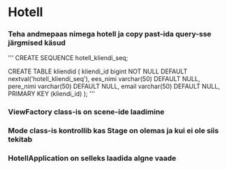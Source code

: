 # Hotell

### Teha andmepaas nimega hotell ja copy past-ida query-sse järgmised käsud

'''
CREATE SEQUENCE hotell_kliendi_seq;

CREATE TABLE kliendid (
kliendi_id bigint NOT NULL DEFAULT nextval('hotell_kliendi_seq'),
ees_nimi varchar(50) DEFAULT NULL,
pere_nimi varchar(50) DEFAULT NULL,
email varchar(50) DEFAULT NULL,
PRIMARY KEY (kliendi_id)
);
'''

### ViewFactory class-is on scene-ide laadimine
### Mode class-is kontrollib kas Stage on olemas ja kui ei ole siis tekitab
### HotellApplication on selleks laadida algne vaade
